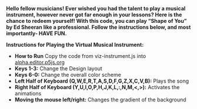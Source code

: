 **Hello fellow musicians! Ever wished you had the talent to play a musical instrument, however never got far enough in your lessons? Here is the chance to redeem yourself! With this code, you can play “Shape of You” by Ed Sheeran like a professional. Follow the instructions below, and most importantly- HAVE FUN.**

**Instructions for Playing the Virtual Musical Instrument:**
* **How to Run** Copy the code from viz-instrument.js into [alpha.editor.p5js.org](alpha.editor.p5js.org)
* **Keys 1-3:** Change the Design layout
* **Keys 6-0:** Change the overall color scheme
* **Left Half of Keyboard (Q,W,E,R,T,A,S,D,F,G,Z,X,C,V,B):** Plays the song
* **Right Half of Keyboard (Y,U,I,O,P,H,J,K,L,:,N,M,<,>):** Activates the animations
* **Moving the mouse left/right:** Changes the gradient of the background
